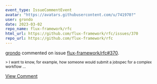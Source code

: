 ```yaml
---
event_type: IssueCommentEvent
avatar: "https://avatars.githubusercontent.com/u/741970?"
user: grondo
date: 2023-03-02
repo_name: flux-framework/rfc
html_url: https://github.com/flux-framework/rfc/issues/370
repo_url: https://github.com/flux-framework/rfc
---
```


<a href='https://github.com/grondo' target='_blank'>grondo</a> commented on issue <a href='https://github.com/flux-framework/rfc/issues/370' target='_blank'>flux-framework/rfc#370</a>.

<small>>  I want to know, for example, how someone would submit a jobspec for a complex workflow...</small>

<a href='https://github.com/flux-framework/rfc/issues/370' target='_blank'>View Comment</a>